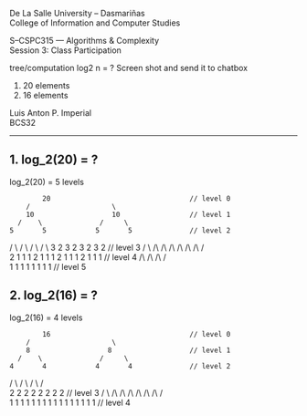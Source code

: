 De La Salle University – Dasmariñas  
College of Information and Computer Studies

S–CSPC315 — Algorithms & Complexity  
Session 3: Class Participation

tree/computation log2 n = ?
Screen shot and send it to chatbox

1) 20 elements
2) 16 elements

Luis Anton P. Imperial  
BCS32

-----

## 1. log_2(20) = ?

log_2(20) = 5 levels

            20                                  // level 0
        /                    \  
        10                   10                 // level 1
      /    \              /     \  
    5       5            5       5              // level 2
   /  \    /  \      /      \     /  \ 
  3   2    3    2   3       2     3    2        // level 3
/  \  /\   /\   /\  /\      /\    /\   /\
2  1  1 1  2 1 1 1 2  1     1 1   2 1  1 1      // level 4
/\         /\      /\             /\
1 1        1 1     1 1            1 1           // level 5

## 2. log_2(16) = ?

log_2(16) = 4 levels

            16                                  // level 0
        /                    \  
        8                   8                   // level 1
      /    \              /     \  
    4       4            4       4              // level 2
   /  \    /  \      /      \     /  \
  2   2    2    2   2       2     2    2        // level 3
/  \  /\   /\   /\  /\      /\    /\   /\
1  1  1 1  1 1 1 1 1  1     1 1   1 1  1 1      // level 4